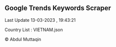 

## Google Trends Keywords Scraper 
 
Last Update 13-03-2023 , 19:43:21

Country List :
VIETNAM.json



© Abdul Muttaqin 
